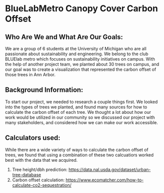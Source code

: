 # BlueLabMetro Canopy Cover Carbon Offset

## Who Are We and What Are Our Goals:
We are a group of 6 students at the University of Michigan who are all passionate about sustainability and engineering. We belong to the club BLUElab metro which focuses on sustainability initiatives on campus. With the help of another project team, we planted about 30 trees on campus, and our goal was to create a visualization that represented the carbon offset of those trees in Ann Arbor. 

## Background Information:
To start our project, we needed to research a couple things first. We looked into the types of trees we planted, and found many sources for how to calculate the carbon offset of each tree. We thought a lot about how our work would be utilized in our community so we discussed our project with many stakeholders, and considered how we can make our work accessible. 

## Calculators used:
While there are a wide variety of ways to calculate the carbon offset of trees, we found that using a combination of these two calcuatiors worked best with the data that we acquired. 
1. Tree height/dbh prediction:  https://data.nal.usda.gov/dataset/urban-tree-database
2. Carbon offset calculation: https://www.ecomatcher.com/how-to-calculate-co2-sequestration/ 



